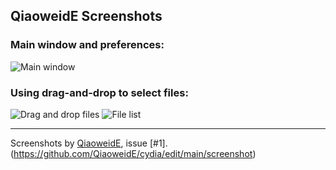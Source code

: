 ## QiaoweidE Screenshots

### Main window and preferences:
![Main window](readme.png)

### Using drag-and-drop to select files:
![Drag and drop files](drag-and-drop-files.png)
![File list](file-list.png)

---
Screenshots by [QiaoweidE](https://github.com/QiaoweidE), issue [#1].(https://github.com/QiaoweidE/cydia/edit/main/screenshot)
